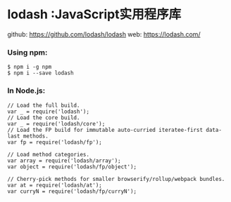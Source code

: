 # lodash :JavaScript实用程序库

github: https://github.com/lodash/lodash
web: https://lodash.com/

### Using npm:
```
$ npm i -g npm
$ npm i --save lodash
```
### In Node.js:
```
// Load the full build.
var _ = require('lodash');
// Load the core build.
var _ = require('lodash/core');
// Load the FP build for immutable auto-curried iteratee-first data-last methods.
var fp = require('lodash/fp');

// Load method categories.
var array = require('lodash/array');
var object = require('lodash/fp/object');

// Cherry-pick methods for smaller browserify/rollup/webpack bundles.
var at = require('lodash/at');
var curryN = require('lodash/fp/curryN');

```
